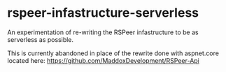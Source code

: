 # rspeer-infastructure-serverless
An experimentation of re-writing the RSPeer infastructure to be as serverless as possible.

This is currently abandoned in place of the rewrite done with aspnet.core located here: https://github.com/MaddoxDevelopment/RSPeer-Api

